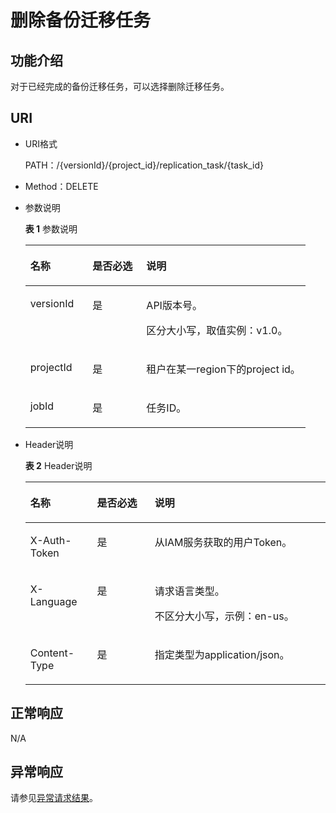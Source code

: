 # 删除备份迁移任务<a name="drs_03_0005"></a>

## 功能介绍<a name="section1622217918131"></a>

对于已经完成的备份迁移任务，可以选择删除迁移任务。

## URI<a name="section022219915133"></a>

-   URI格式

    PATH：/\{versionId\}/\{project\_id\}/replication\_task/\{task\_id\}

-   Method：DELETE
-   参数说明

    **表 1**  参数说明

    <a name="table12236109201311"></a>
    <table><thead align="left"><tr id="row537817911137"><th class="cellrowborder" valign="top" width="22.220000000000002%" id="mcps1.2.4.1.1"><p id="p1937879201315"><a name="p1937879201315"></a><a name="p1937879201315"></a><strong id="b126339201518"><a name="b126339201518"></a><a name="b126339201518"></a>名称</strong></p>
    </th>
    <th class="cellrowborder" valign="top" width="19.189999999999998%" id="mcps1.2.4.1.2"><p id="p143781892139"><a name="p143781892139"></a><a name="p143781892139"></a><strong id="b89409131513"><a name="b89409131513"></a><a name="b89409131513"></a>是否必选</strong></p>
    </th>
    <th class="cellrowborder" valign="top" width="58.589999999999996%" id="mcps1.2.4.1.3"><p id="p0378593134"><a name="p0378593134"></a><a name="p0378593134"></a><strong id="b894199131520"><a name="b894199131520"></a><a name="b894199131520"></a>说明</strong></p>
    </th>
    </tr>
    </thead>
    <tbody><tr id="row173783917132"><td class="cellrowborder" valign="top" width="22.220000000000002%" headers="mcps1.2.4.1.1 "><p id="p1437817921317"><a name="p1437817921317"></a><a name="p1437817921317"></a>versionId</p>
    </td>
    <td class="cellrowborder" valign="top" width="19.189999999999998%" headers="mcps1.2.4.1.2 "><p id="p4378169161316"><a name="p4378169161316"></a><a name="p4378169161316"></a>是</p>
    </td>
    <td class="cellrowborder" valign="top" width="58.589999999999996%" headers="mcps1.2.4.1.3 "><p id="p833016214616"><a name="p833016214616"></a><a name="p833016214616"></a>API版本号。</p>
    <p id="p9378209191311"><a name="p9378209191311"></a><a name="p9378209191311"></a>区分大小写，取值实例：v1.0。</p>
    </td>
    </tr>
    <tr id="row9378179141310"><td class="cellrowborder" valign="top" width="22.220000000000002%" headers="mcps1.2.4.1.1 "><p id="p103782951314"><a name="p103782951314"></a><a name="p103782951314"></a>projectId</p>
    </td>
    <td class="cellrowborder" valign="top" width="19.189999999999998%" headers="mcps1.2.4.1.2 "><p id="p137816913131"><a name="p137816913131"></a><a name="p137816913131"></a>是</p>
    </td>
    <td class="cellrowborder" valign="top" width="58.589999999999996%" headers="mcps1.2.4.1.3 "><p id="p1837811961310"><a name="p1837811961310"></a><a name="p1837811961310"></a>租户在某一region下的project id。</p>
    </td>
    </tr>
    <tr id="row1437839181312"><td class="cellrowborder" valign="top" width="22.220000000000002%" headers="mcps1.2.4.1.1 "><p id="p137810991314"><a name="p137810991314"></a><a name="p137810991314"></a>jobId</p>
    </td>
    <td class="cellrowborder" valign="top" width="19.189999999999998%" headers="mcps1.2.4.1.2 "><p id="p173781794138"><a name="p173781794138"></a><a name="p173781794138"></a>是</p>
    </td>
    <td class="cellrowborder" valign="top" width="58.589999999999996%" headers="mcps1.2.4.1.3 "><p id="p103781590137"><a name="p103781590137"></a><a name="p103781590137"></a>任务ID。</p>
    </td>
    </tr>
    </tbody>
    </table>


-   Header说明

    **表 2**  Header说明

    <a name="table1025249111318"></a>
    <table><thead align="left"><tr id="row193781198130"><th class="cellrowborder" valign="top" width="22.220000000000002%" id="mcps1.2.4.1.1"><p id="p12378139171311"><a name="p12378139171311"></a><a name="p12378139171311"></a><strong id="b1215795611146"><a name="b1215795611146"></a><a name="b1215795611146"></a>名称</strong></p>
    </th>
    <th class="cellrowborder" valign="top" width="19.189999999999998%" id="mcps1.2.4.1.2"><p id="p1737813931313"><a name="p1737813931313"></a><a name="p1737813931313"></a><strong id="b171571556121416"><a name="b171571556121416"></a><a name="b171571556121416"></a>是否必选</strong></p>
    </th>
    <th class="cellrowborder" valign="top" width="58.589999999999996%" id="mcps1.2.4.1.3"><p id="p93781492132"><a name="p93781492132"></a><a name="p93781492132"></a><strong id="b11572562144"><a name="b11572562144"></a><a name="b11572562144"></a>说明</strong></p>
    </th>
    </tr>
    </thead>
    <tbody><tr id="row193781499136"><td class="cellrowborder" valign="top" width="22.220000000000002%" headers="mcps1.2.4.1.1 "><p id="p1837849201314"><a name="p1837849201314"></a><a name="p1837849201314"></a>X-Auth-Token</p>
    </td>
    <td class="cellrowborder" valign="top" width="19.189999999999998%" headers="mcps1.2.4.1.2 "><p id="p53781913137"><a name="p53781913137"></a><a name="p53781913137"></a>是</p>
    </td>
    <td class="cellrowborder" valign="top" width="58.589999999999996%" headers="mcps1.2.4.1.3 "><p id="p1437818919134"><a name="p1437818919134"></a><a name="p1437818919134"></a>从IAM服务获取的用户Token。</p>
    </td>
    </tr>
    <tr id="row537829181318"><td class="cellrowborder" valign="top" width="22.220000000000002%" headers="mcps1.2.4.1.1 "><p id="p437899121313"><a name="p437899121313"></a><a name="p437899121313"></a>X-Language</p>
    </td>
    <td class="cellrowborder" valign="top" width="19.189999999999998%" headers="mcps1.2.4.1.2 "><p id="p1237815981314"><a name="p1237815981314"></a><a name="p1237815981314"></a>是</p>
    </td>
    <td class="cellrowborder" valign="top" width="58.589999999999996%" headers="mcps1.2.4.1.3 "><p id="p88441216104610"><a name="p88441216104610"></a><a name="p88441216104610"></a>请求语言类型。</p>
    <p id="p13378149131313"><a name="p13378149131313"></a><a name="p13378149131313"></a>不区分大小写，示例：en-us。</p>
    </td>
    </tr>
    <tr id="row1637813919131"><td class="cellrowborder" valign="top" width="22.220000000000002%" headers="mcps1.2.4.1.1 "><p id="p1437812919132"><a name="p1437812919132"></a><a name="p1437812919132"></a>Content-Type</p>
    </td>
    <td class="cellrowborder" valign="top" width="19.189999999999998%" headers="mcps1.2.4.1.2 "><p id="p1537816918139"><a name="p1537816918139"></a><a name="p1537816918139"></a>是</p>
    </td>
    <td class="cellrowborder" valign="top" width="58.589999999999996%" headers="mcps1.2.4.1.3 "><p id="p7378894132"><a name="p7378894132"></a><a name="p7378894132"></a>指定类型为application/json。</p>
    </td>
    </tr>
    </tbody>
    </table>


## 正常响应<a name="section326817913138"></a>

N/A

## 异常响应<a name="section0268592130"></a>

请参见[异常请求结果](异常请求结果.md)。

